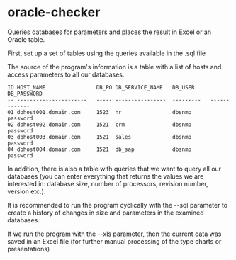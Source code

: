 # oracle-checker
Queries databases for parameters and places the result in Excel or an Oracle table.


First, set up a set of tables using the queries available in the .sql file

The source of the program's information is a table with a list of hosts and access parameters to all our databases.


 ```
 ID HOST_NAME                DB_PO DB_SERVICE_NAME   DB_USER     DB_PASSWORD 
 -- ----------------------   ----- ----------------  ---------   -------------
 01 dbhost001.domain.com     1523  hr                dbsnmp      password     
 02 dbhost002.domain.com     1521  crm               dbsnmp      password     
 03 dbhost003.domain.com     1521  sales             dbsnmp      password     
 04 dbhost004.domain.com     1521  db_sap            dbsnmp      password  
 ```

In addition, there is also a table with queries that we want to query all our databases (you can enter everything that returns the values we are interested in: database size, number of processors, revision number, version etc.).

It is recommended to run the program cyclically with the --sql parameter to create a history of changes in size and parameters in the examined databases.

If we run the program with the --xls parameter, then the current data was saved in an Excel file (for further manual processing of the type charts or presentations)
